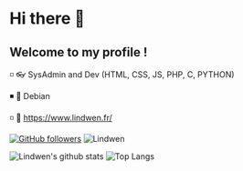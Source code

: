 # Hi there 👋
## Welcome to my profile !

◽ 👓 SysAdmin and Dev (HTML, CSS, JS, PHP, C, PYTHON)

◾ 💜 Debian

◽ 🧷 https://www.lindwen.fr/

[![GitHub followers](https://img.shields.io/github/followers/Lindwen?label=Follow&color=blueviolet&style=flat&logo=GitHub)](https://github.com/Lindwen/?tab=follow)
![Lindwen](https://komarev.com/ghpvc/?username=Lindwen&color=blueviolet&style=flat)


![Lindwen's github stats](https://github-readme-stats.vercel.app/api?username=Lindwen&show_icons=true&hide_border=true&theme=onedark&cache_seconds=1800&include_all_commits=true&count_private=true&line_height=20px) 
![Top Langs](https://github-readme-stats.vercel.app/api/top-langs/?username=Lindwen&layout=compact&theme=onedark&cache_seconds=1800&langs_count=10&hide_border=true)
